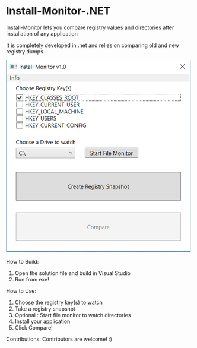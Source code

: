 # Install-Monitor-.NET 
Install-Monitor lets you compare registry values and directories after installation of any application 

It is completely developed in .net and relies on comparing old and new registry dumps.

![alt text](Capture.png)

How to Build:
1) Open the solution file and build in Visual Studio
2) Run from exe! 

How to Use: 
1) Choose the registry key(s) to watch
2) Take a registry snapshot
3) Optional : Start file monitor to watch directories
4) Install your application
5) Click Compare! 

Contributions:
Contributors are welcome! :)
